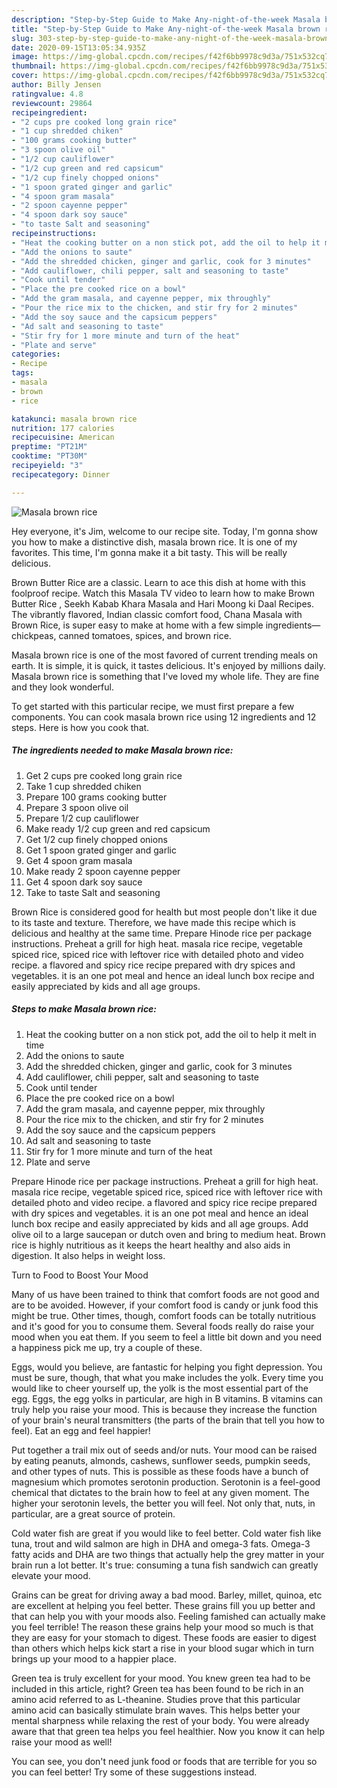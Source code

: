```yaml
---
description: "Step-by-Step Guide to Make Any-night-of-the-week Masala brown rice"
title: "Step-by-Step Guide to Make Any-night-of-the-week Masala brown rice"
slug: 303-step-by-step-guide-to-make-any-night-of-the-week-masala-brown-rice
date: 2020-09-15T13:05:34.935Z
image: https://img-global.cpcdn.com/recipes/f42f6bb9978c9d3a/751x532cq70/masala-brown-rice-recipe-main-photo.jpg
thumbnail: https://img-global.cpcdn.com/recipes/f42f6bb9978c9d3a/751x532cq70/masala-brown-rice-recipe-main-photo.jpg
cover: https://img-global.cpcdn.com/recipes/f42f6bb9978c9d3a/751x532cq70/masala-brown-rice-recipe-main-photo.jpg
author: Billy Jensen
ratingvalue: 4.8
reviewcount: 29864
recipeingredient:
- "2 cups pre cooked long grain rice"
- "1 cup shredded chiken"
- "100 grams cooking butter"
- "3 spoon olive oil"
- "1/2 cup cauliflower"
- "1/2 cup green and red capsicum"
- "1/2 cup finely chopped onions"
- "1 spoon grated ginger and garlic"
- "4 spoon gram masala"
- "2 spoon cayenne pepper"
- "4 spoon dark soy sauce"
- "to taste Salt and seasoning"
recipeinstructions:
- "Heat the cooking butter on a non stick pot, add the oil to help it melt in time"
- "Add the onions to saute"
- "Add the shredded chicken, ginger and garlic, cook for 3 minutes"
- "Add cauliflower, chili pepper, salt and seasoning to taste"
- "Cook until tender"
- "Place the pre cooked rice on a bowl"
- "Add the gram masala, and cayenne pepper, mix throughly"
- "Pour the rice mix to the chicken, and stir fry for 2 minutes"
- "Add the soy sauce and the capsicum peppers"
- "Ad salt and seasoning to taste"
- "Stir fry for 1 more minute and turn of the heat"
- "Plate and serve"
categories:
- Recipe
tags:
- masala
- brown
- rice

katakunci: masala brown rice 
nutrition: 177 calories
recipecuisine: American
preptime: "PT21M"
cooktime: "PT30M"
recipeyield: "3"
recipecategory: Dinner

---
```



![Masala brown rice](https://img-global.cpcdn.com/recipes/f42f6bb9978c9d3a/751x532cq70/masala-brown-rice-recipe-main-photo.jpg)

Hey everyone, it's Jim, welcome to our recipe site. Today, I'm gonna show you how to make a distinctive dish, masala brown rice. It is one of my favorites. This time, I'm gonna make it a bit tasty. This will be really delicious.

Brown Butter Rice are a classic. Learn to ace this dish at home with this foolproof recipe. Watch this Masala TV video to learn how to make Brown Butter Rice , Seekh Kabab Khara Masala and Hari Moong ki Daal Recipes. The vibrantly flavored, Indian classic comfort food, Chana Masala with Brown Rice, is super easy to make at home with a few simple ingredients—chickpeas, canned tomatoes, spices, and brown rice.

Masala brown rice is one of the most favored of current trending meals on earth. It is simple, it is quick, it tastes delicious. It's enjoyed by millions daily. Masala brown rice is something that I've loved my whole life. They are fine and they look wonderful.


To get started with this particular recipe, we must first prepare a few components. You can cook masala brown rice using 12 ingredients and 12 steps. Here is how you cook that.

<!--inarticleads1-->

##### The ingredients needed to make Masala brown rice:

1. Get 2 cups pre cooked long grain rice
1. Take 1 cup shredded chiken
1. Prepare 100 grams cooking butter
1. Prepare 3 spoon olive oil
1. Prepare 1/2 cup cauliflower
1. Make ready 1/2 cup green and red capsicum
1. Get 1/2 cup finely chopped onions
1. Get 1 spoon grated ginger and garlic
1. Get 4 spoon gram masala
1. Make ready 2 spoon cayenne pepper
1. Get 4 spoon dark soy sauce
1. Take to taste Salt and seasoning


Brown Rice is considered good for health but most people don&#39;t like it due to its taste and texture. Therefore, we have made this recipe which is delicious and healthy at the same time. Prepare Hinode rice per package instructions. Preheat a grill for high heat. masala rice recipe, vegetable spiced rice, spiced rice with leftover rice with detailed photo and video recipe. a flavored and spicy rice recipe prepared with dry spices and vegetables. it is an one pot meal and hence an ideal lunch box recipe and easily appreciated by kids and all age groups. 

<!--inarticleads2-->

##### Steps to make Masala brown rice:

1. Heat the cooking butter on a non stick pot, add the oil to help it melt in time
1. Add the onions to saute
1. Add the shredded chicken, ginger and garlic, cook for 3 minutes
1. Add cauliflower, chili pepper, salt and seasoning to taste
1. Cook until tender
1. Place the pre cooked rice on a bowl
1. Add the gram masala, and cayenne pepper, mix throughly
1. Pour the rice mix to the chicken, and stir fry for 2 minutes
1. Add the soy sauce and the capsicum peppers
1. Ad salt and seasoning to taste
1. Stir fry for 1 more minute and turn of the heat
1. Plate and serve


Prepare Hinode rice per package instructions. Preheat a grill for high heat. masala rice recipe, vegetable spiced rice, spiced rice with leftover rice with detailed photo and video recipe. a flavored and spicy rice recipe prepared with dry spices and vegetables. it is an one pot meal and hence an ideal lunch box recipe and easily appreciated by kids and all age groups. Add olive oil to a large saucepan or dutch oven and bring to medium heat. Brown rice is highly nutritious as it keeps the heart healthy and also aids in digestion. It also helps in weight loss. 

Turn to Food to Boost Your Mood


Many of us have been trained to think that comfort foods are not good and are to be avoided. However, if your comfort food is candy or junk food this might be true. Other times, though, comfort foods can be totally nutritious and it's good for you to consume them. Several foods really do raise your mood when you eat them. If you seem to feel a little bit down and you need a happiness pick me up, try a couple of these.

Eggs, would you believe, are fantastic for helping you fight depression. You must be sure, though, that what you make includes the yolk. Every time you would like to cheer yourself up, the yolk is the most essential part of the egg. Eggs, the egg yolks in particular, are high in B vitamins. B vitamins can truly help you raise your mood. This is because they increase the function of your brain's neural transmitters (the parts of the brain that tell you how to feel). Eat an egg and feel happier!

Put together a trail mix out of seeds and/or nuts. Your mood can be raised by eating peanuts, almonds, cashews, sunflower seeds, pumpkin seeds, and other types of nuts. This is possible as these foods have a bunch of magnesium which promotes serotonin production. Serotonin is a feel-good chemical that dictates to the brain how to feel at any given moment. The higher your serotonin levels, the better you will feel. Not only that, nuts, in particular, are a great source of protein.

Cold water fish are great if you would like to feel better. Cold water fish like tuna, trout and wild salmon are high in DHA and omega-3 fats. Omega-3 fatty acids and DHA are two things that actually help the grey matter in your brain run a lot better. It's true: consuming a tuna fish sandwich can greatly elevate your mood. 

Grains can be great for driving away a bad mood. Barley, millet, quinoa, etc are excellent at helping you feel better. These grains fill you up better and that can help you with your moods also. Feeling famished can actually make you feel terrible! The reason these grains help your mood so much is that they are easy for your stomach to digest. These foods are easier to digest than others which helps kick start a rise in your blood sugar which in turn brings up your mood to a happier place.

Green tea is truly excellent for your mood. You knew green tea had to be included in this article, right? Green tea has been found to be rich in an amino acid referred to as L-theanine. Studies prove that this particular amino acid can basically stimulate brain waves. This helps better your mental sharpness while relaxing the rest of your body. You were already aware that that green tea helps you feel healthier. Now you know it can help raise your mood as well!

You can see, you don't need junk food or foods that are terrible for you so you can feel better! Try  some  of  these  suggestions  instead.

